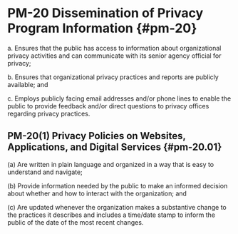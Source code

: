 # PM-20 Dissemination of Privacy Program Information {#pm-20}

a. Ensures that the public has access to information about organizational privacy activities and can communicate with its senior agency official for privacy;

b. Ensures that organizational privacy practices and reports are publicly available; and

c. Employs publicly facing email addresses and/or phone lines to enable the public to provide feedback and/or direct questions to privacy offices regarding privacy practices.

## PM-20(1) Privacy Policies on Websites, Applications, and Digital Services {#pm-20.01}

(a) Are written in plain language and organized in a way that is easy to understand and navigate;

(b) Provide information needed by the public to make an informed decision about whether and how to interact with the organization; and

(c) Are updated whenever the organization makes a substantive change to the practices it describes and includes a time/date stamp to inform the public of the date of the most recent changes.

